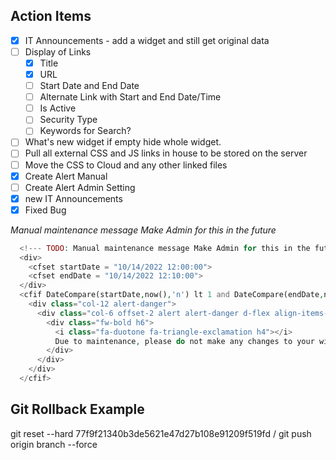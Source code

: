 ## Action Items
- [x] IT Announcements - add a widget and still get original data
- [ ] Display of Links
	- [x] Title
	- [x] URL
	- [ ] Start Date and End Date
	- [ ] Alternate Link with Start and End Date/Time
	- [ ] Is Active
	- [ ] Security Type
	- [ ] Keywords for Search?
- [ ] What's new widget if empty hide whole widget.
- [ ] Pull all external CSS and JS links in house to be stored on the server
- [ ] Move the CSS to Cloud and any other linked files
- [x] Create Alert Manual
- [ ] Create Alert Admin Setting
- [x]  new IT Announcements
- [x] Fixed Bug

*Manual maintenance message Make Admin for this in the future*
```php
  <!--- TODO: Manual maintenance message Make Admin for this in the future --->
  <div>
    <cfset startDate = "10/14/2022 12:00:00">
    <cfset endDate = "10/14/2022 12:10:00">
  </div>
  <cfif DateCompare(startDate,now(),'n') lt 1 and DateCompare(endDate,now(),'n') gt -1 >
    <div class="col-12 alert-danger">
      <div class="col-6 offset-2 alert alert-danger d-flex align-items-center" role="alert">
        <div class="fw-bold h6">
          <i class="fa-duotone fa-triangle-exclamation h4"></i>
          Due to maintenance, please do not make any changes to your widget preferences from 8-9am on 10/15
        </div>
      </div>
    </div>
  </cfif>
```

## Git Rollback Example
git reset --hard 77f9f21340b3de5621e47d27b108e91209f519fd / git push origin branch --force
